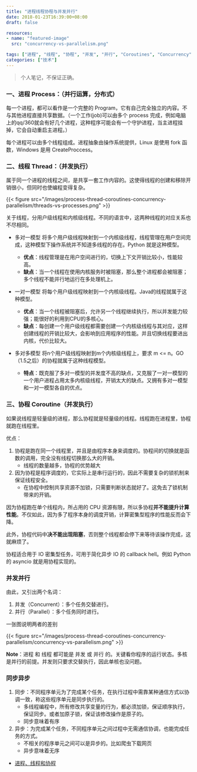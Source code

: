 ```yaml
---
title: "进程线程协程与并发并行"
date: 2018-01-23T16:39:00+08:00
draft: false

resources:
- name: "featured-image"
  src: "concurrency-vs-parallelism.png"

tags: ["进程", "线程", "协程", "并发", "并行", "Coroutines", "Concurrency"]
categories: ["技术"]
---
```


>个人笔记，不保证正确。

### 一、进程 Process：（并行运算，分布式） 

每一个进程，都可以看作是一个完整的 Program，它有自己完全独立的内容。不与其他进程直接共享数据。（一个工作(job)可以由多个 process 完成，例如电脑上的qq/360就会有好几个进程，这种程序可能会有一个守护进程，当主进程挂掉，它会自动重启主进程。） 

每个进程可以由多个线程组成。进程抽象由操作系统提供，Linux 是使用 fork 函数，Windows 是用 CreateProccess。 

### 二、线程 Thread：（并发执行） 

属于同一个进程的线程之间，是共享一套工作内容的。这使得线程的创建和移除开销很小，但同时也使编程变得复杂。

{{< figure src="/images/process-thread-coroutines-concurrency-parallelism/threads-vs-processes.png" >}}

关于线程，分用户级线程和内核级线程。不同的语言中，这两种线程的对应关系也不尽相同。

- 多对一模型
    将多个用户级线程映射到一个内核级线程，线程管理在用户空间完成，这种模型下操作系统并不知道多线程的存在。Python 就是这种模型。
    - **优点**：线程管理是在用户空间进行的，切换上下文开销比较小，性能较高。
    - **缺点**：当一个线程在使用内核服务时被阻塞，那么整个进程都会被阻塞；多个线程不能并行地运行在多处理机上。

- 一对一模型
    将每个用户级线程映射到一个内核级线程。Java的线程就属于这种模型。
    - **优点**：当一个线程被阻塞后，允许另一个线程继续执行，所以并发能力较强；能很好的利用到CPU的多核心。
    - **缺点**：每创建一个用户级线程都需要创建一个内核级线程与其对应，这样创建线程的开销比较大，会影响到应用程序的性能。并且切换线程要进出内核，代价比较大。

- 多对多模型
    将n个用户级线程映射到m个内核级线程上，要求 m <= n。GO（1.5之后）的协程就属于这种线程模型。
    - **特点**：既克服了多对一模型的并发度不高的缺点，又克服了一对一模型的一个用户进程占用太多内核级线程，开销太大的缺点。又拥有多对一模型和一对一模型各自的优点。


### 三、协程 Coroutine（并发执行）

如果说线程是轻量级的进程，那么协程就是轻量级的线程。线程跑在进程里，协程就跑在线程里。

优点：
1. 协程是跑在同一个线程里，并且是由程序本身来调度的。协程间的切换就是函数的调用，完全没有线程切换那么大的开销。
    - 线程的数量越多，协程的优势越大
1. 因为协程是程序调度的，它实际上是串行运行的，因此不需要复杂的锁机制来保证线程安全。
    - 在协程中控制共享资源不加锁，只需要判断状态就好了。这免去了锁机制带来的开销。

因为协程跑在单个线程内，所占用的 CPU 资源有限，所以多协程**并不能提升计算性能**。不仅如此，因为多了程序本身的调度开销，计算密集型程序的性能反而会下降。

此外，协程代码中**决不能出现阻塞**，否则整个线程都会停下来等待该操作完成，这就麻烦了。

协程适合用于 IO 密集型任务，可用于简化异步 IO 的 callback hell。例如 Python 的 asyncio 就是用协程实现的。

### 并发并行

由此，又引出两个名词： 
1. 并发（Concurrent）：多个任务交替进行。 
1. 并行（Parallel）：多个任务同时进行。 

一张图说明两者的差别

{{< figure src="/images/process-thread-coroutines-concurrency-parallelism/concurrency-vs-parallelism.png" >}}

**Note**：进程 和 线程 都可能是 并发 或 并行 的。关键看你程序的运行状态。多核是并行的前提。并发则只要求交替执行，因此单核也没问题。

### 同步异步

1. 同步：不同程序单元为了完成某个任务，在执行过程中需靠某种通信方式以协调一致，称这些程序单元是同步执行的。
    - 多线程编程中，所有修改共享变量的行为，都必须加锁，保证顺序执行，保证同步。或者加原子锁，保证该修改操作是原子的。
    - 同步意味着有序
1. 异步：为完成某个任务，不同程序单元之间过程中无需通信协调，也能完成任务的方式。
    - 不相关的程序单元之间可以是异步的。比如爬虫下载网页
    - 异步意味着无序

- [进程、线程和协程](https://www.cnblogs.com/euphie/p/7008077.html)

